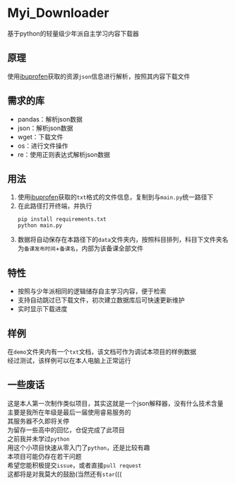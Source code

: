 # Myi_Downloader
基于python的轻量级少年派自主学习内容下载器
## 原理
使用[ibuprofen](https://github.com/Richard-Zheng/ibuprofen)获取的资源`json`信息进行解析，按照其内容下载文件
## 需求的库
* pandas：解析json数据
* json：解析json数据
* wget：下载文件
* os：进行文件操作
* re：使用正则表达式解析json数据
## 用法
1. 使用[ibuprofen](https://github.com/Richard-Zheng/ibuprofen)获取的`txt`格式的文件信息，复制到与`main.py`统一路径下
2. 在此路径打开终端，并执行
   ```
   pip install requirements.txt
   python main.py
   ```
3. 数据将自动保存在本路径下的`data`文件夹内，按照科目排列，科目下文件夹名为`备课发布时间`+`备课名`，内部为该备课全部文件
## 特性
* 按照与少年派相同的逻辑储存自主学习内容，便于检索
* 支持自动跳过已下载文件，初次建立数据库后可快速更新维护
* 实时显示下载进度
## 样例
在`demo`文件夹内有一个`txt`文档，该文档可作为调试本项目的样例数据  
经过测试，该样例可以在本人电脑上正常运行
## 一些废话
这是本人第一次制作类似项目，其实这就是一个json解释器，没有什么技术含量  
主要是我所在年级是最后一届使用睿易服务的  
其服务器不久即将关停  
为留存一些高中的回忆，仓促完成了此项目  
之前我并未学过`python`  
用这个小项目快速从零入门了`python`，还是比较有趣  
本项目可能仍存在若干问题  
希望您能积极提交`issue`，或者直接`pull request`  
这都将是对我莫大的鼓励(当然还有`star`(((
